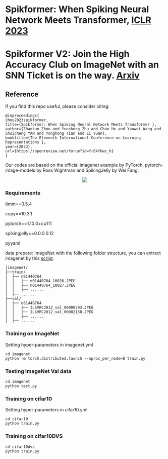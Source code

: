 # Spikformer: When Spiking Neural Network Meets Transformer, [ICLR 2023](https://openreview.net/forum?id=frE4fUwz_h)
# Spikformer V2: Join the High Accuracy Club on ImageNet with an SNN Ticket is on the way. [Arxiv](https://arxiv.org/abs/2401.02020)

## Reference
If you find this repo useful, please consider citing:
```
@inproceedings{
zhou2023spikformer,
title={Spikformer: When Spiking Neural Network Meets Transformer },
author={Zhaokun Zhou and Yuesheng Zhu and Chao He and Yaowei Wang and Shuicheng YAN and Yonghong Tian and Li Yuan},
booktitle={The Eleventh International Conference on Learning Representations },
year={2023},
url={https://openreview.net/forum?id=frE4fUwz_h}
}
```
Our codes are based on the official imagenet example by PyTorch, pytorch-image-models by Ross Wightman and SpikingJelly by Wei Fang.

<p align="center">
<img src="https://github.com/ZK-Zhou/spikformer/blob/main/images/overview01.png">
</p>

### Requirements
timm==0.5.4

cupy==10.3.1

pytorch==1.10.0+cu111

spikingjelly==0.0.0.0.12

pyyaml

data prepare: ImageNet with the following folder structure, you can extract imagenet by this [script](https://gist.github.com/BIGBALLON/8a71d225eff18d88e469e6ea9b39cef4).
```
│imagenet/
├──train/
│  ├── n01440764
│  │   ├── n01440764_10026.JPEG
│  │   ├── n01440764_10027.JPEG
│  │   ├── ......
│  ├── ......
├──val/
│  ├── n01440764
│  │   ├── ILSVRC2012_val_00000293.JPEG
│  │   ├── ILSVRC2012_val_00002138.JPEG
│  │   ├── ......
│  ├── ......
```


### Training  on ImageNet
Setting hyper-parameters in imagenet.yml

```
cd imagenet
python -m torch.distributed.launch --nproc_per_node=8 train.py
```

### Testing ImageNet Val data 
```
cd imagenet
python test.py
```

### Training  on cifar10
Setting hyper-parameters in cifar10.yml
```
cd cifar10
python train.py
```
### Training  on cifar10DVS
```
cd cifar10dvs
python train.py
```


